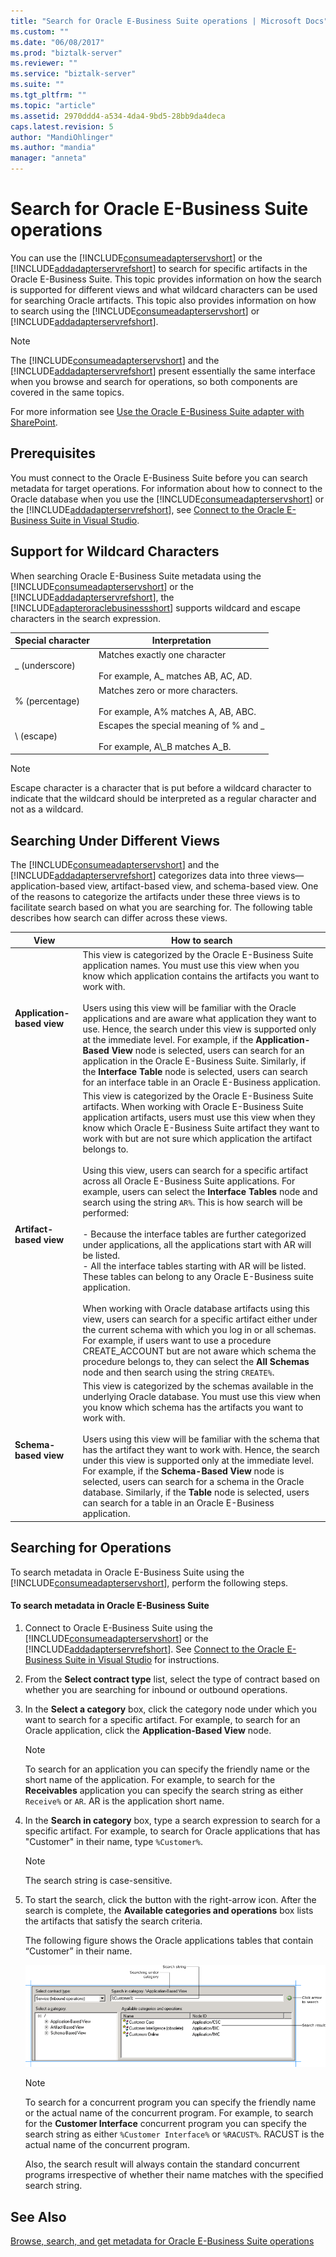 ```yaml
---
title: "Search for Oracle E-Business Suite operations | Microsoft Docs"
ms.custom: ""
ms.date: "06/08/2017"
ms.prod: "biztalk-server"
ms.reviewer: ""
ms.service: "biztalk-server"
ms.suite: ""
ms.tgt_pltfrm: ""
ms.topic: "article"
ms.assetid: 2970ddd4-a534-4da4-9bd5-28bb9da4deca
caps.latest.revision: 5
author: "MandiOhlinger"
ms.author: "mandia"
manager: "anneta"
---
```

# Search for Oracle E-Business Suite operations
You can use the [!INCLUDE[consumeadapterservshort](../../includes/consumeadapterservshort-md.md)] or the [!INCLUDE[addadapterservrefshort](../../includes/addadapterservrefshort-md.md)] to search for specific artifacts in the Oracle E-Business Suite. This topic provides information on how the search is supported for different views and what wildcard characters can be used for searching Oracle artifacts. This topic also provides information on how to search using the [!INCLUDE[consumeadapterservshort](../../includes/consumeadapterservshort-md.md)] or [!INCLUDE[addadapterservrefshort](../../includes/addadapterservrefshort-md.md)].  


  
> [!NOTE]
>  The [!INCLUDE[consumeadapterservshort](../../includes/consumeadapterservshort-md.md)] and the [!INCLUDE[addadapterservrefshort](../../includes/addadapterservrefshort-md.md)] present essentially the same interface when you browse and search for operations, so both components are covered in the same topics.  
  
 For more information see [Use the Oracle E-Business Suite adapter with SharePoint](../../adapters-and-accelerators/adapter-oracle-ebs/use-the-oracle-e-business-suite-adapter-with-sharepoint.md).  
  
## Prerequisites  
 You must connect to the Oracle E-Business Suite before you can search metadata for target operations. For information about how to connect to the Oracle database when you use the [!INCLUDE[consumeadapterservshort](../../includes/consumeadapterservshort-md.md)] or the [!INCLUDE[addadapterservrefshort](../../includes/addadapterservrefshort-md.md)], see [Connect to the Oracle E-Business Suite in Visual Studio](../../adapters-and-accelerators/adapter-oracle-ebs/connect-to-the-oracle-e-business-suite-in-visual-studio.md).  
  
## Support for Wildcard Characters  
 When searching Oracle E-Business Suite metadata using the [!INCLUDE[consumeadapterservshort](../../includes/consumeadapterservshort-md.md)] or the [!INCLUDE[addadapterservrefshort](../../includes/addadapterservrefshort-md.md)], the [!INCLUDE[adapteroraclebusinessshort](../../includes/adapteroraclebusinessshort-md.md)] supports wildcard and escape characters in the search expression.  
  
|Special character|Interpretation|  
|-----------------------|--------------------|  
|_ (underscore)|Matches exactly one character<br /><br /> For example, A_ matches AB, AC, AD.|  
|% (percentage)|Matches zero or more characters.<br /><br /> For example, A% matches A, AB, ABC.|  
|\ (escape)|Escapes the special meaning of % and _<br /><br /> For example, A\\_B matches A_B.|  
  
> [!NOTE]
>  Escape character is a character that is put before a wildcard character to indicate that the wildcard should be interpreted as a regular character and not as a wildcard.  
  
## Searching Under Different Views  
 The [!INCLUDE[consumeadapterservshort](../../includes/consumeadapterservshort-md.md)] and the [!INCLUDE[addadapterservrefshort](../../includes/addadapterservrefshort-md.md)] categorizes data into three views—application-based view, artifact-based view, and schema-based view. One of the reasons to categorize the artifacts under these three views is to facilitate search based on what you are searching for. The following table describes how search can differ across these views.  
  
|View|How to search|  
|----------|-------------------|  
|**Application-based view**|This view is categorized by the Oracle E-Business Suite application names. You must use this view when you know which application contains the artifacts you want to work with.<br /><br /> Users using this view will be familiar with the Oracle applications and are aware what application they want to use. Hence, the search under this view is supported only at the immediate level. For example, if the **Application-Based View** node is selected, users can search for an application in the Oracle E-Business Suite. Similarly, if the **Interface Table** node is selected, users can search for an interface table in an Oracle E-Business application.|  
|**Artifact-based view**|This view is categorized by the Oracle E-Business Suite artifacts. When working with Oracle E-Business Suite application artifacts, users must use this view when they know which Oracle E-Business Suite artifact they want to work with but are not sure which application the artifact belongs to.<br /><br /> Using this view, users can search for a specific artifact across all Oracle E-Business Suite applications. For example, users can select the **Interface Tables** node and search using the string `AR%`. This is how search will be performed:<br /><br /> -   Because the interface tables are further categorized under applications, all the applications start with AR will be listed.<br />-   All the interface tables starting with AR will be listed. These tables can belong to any Oracle E-Business suite application.<br /><br /> When working with Oracle database artifacts using this view, users can search for a specific artifact either under the current schema with which you log in or all schemas. For example, if users want to use a procedure CREATE_ACCOUNT but are not aware which schema the procedure belongs to, they can select the **All Schemas** node and then search using the string `CREATE%`.|  
|**Schema-based view**|This view is categorized by the schemas available in the underlying Oracle database. You must use this view when you know which schema has the artifacts you want to work with.<br /><br /> Users using this view will be familiar with the schema that has the artifact they want to work with. Hence, the search under this view is supported only at the immediate level. For example, if the **Schema-Based View** node is selected, users can search for a schema in the Oracle database. Similarly, if the **Table** node is selected, users can search for a table in an Oracle E-Business application.|  
  
## Searching for Operations  
 To search metadata in Oracle E-Business Suite using the [!INCLUDE[consumeadapterservshort](../../includes/consumeadapterservshort-md.md)], perform the following steps.  
  
#### To search metadata in Oracle E-Business Suite  
  
1.  Connect to Oracle E-Business Suite using the [!INCLUDE[consumeadapterservshort](../../includes/consumeadapterservshort-md.md)] or the [!INCLUDE[addadapterservrefshort](../../includes/addadapterservrefshort-md.md)]. See [Connect to the Oracle E-Business Suite in Visual Studio](../../adapters-and-accelerators/adapter-oracle-ebs/connect-to-the-oracle-e-business-suite-in-visual-studio.md) for instructions.  
  
2.  From the **Select contract type** list, select the type of contract based on whether you are searching for inbound or outbound operations.  
  
3.  In the **Select a category** box, click the category node under which you want to search for a specific artifact. For example, to search for an Oracle application, click the **Application-Based View** node.  
  
    > [!NOTE]
    >  To search for an application you can specify the friendly name or the short name of the application. For example, to search for the **Receivables** application you can specify the search string as either `Receive%` or `AR`. AR is the application short name.  
  
4.  In the **Search in category** box, type a search expression to search for a specific artifact. For example, to search for Oracle applications that has "Customer" in their name, type `%Customer%`.  
  
    > [!NOTE]
    >  The search string is case-sensitive.  
  
5.  To start the search, click the button with the right-arrow icon. After the search is complete, the **Available categories and operations** box lists the artifacts that satisfy the search criteria.  
  
     The following figure shows the Oracle applications tables that contain “Customer” in their name.  
  
     ![Search metadata in Oracle E&#45;Business Suite](../../adapters-and-accelerators/adapter-oracle-ebs/media/e6278992-a475-4a35-8371-db862f25a720.gif "e6278992-a475-4a35-8371-db862f25a720")  
  
    > [!NOTE]
    >  To search for a concurrent program you can specify the friendly name or the actual name of the concurrent program. For example, to search for the **Customer Interface** concurrent program you can specify the search string as either `%Customer Interface%` or `%RACUST%`. RACUST is the actual name of the concurrent program.  
    >   
    >  Also, the search result will always contain the standard concurrent programs irrespective of whether their name matches with the specified search string.  
  
## See Also  
 [Browse, search, and get metadata for Oracle E-Business Suite operations](../../adapters-and-accelerators/adapter-oracle-ebs/browse-search-and-get-metadata-for-oracle-e-business-suite-operations.md)
